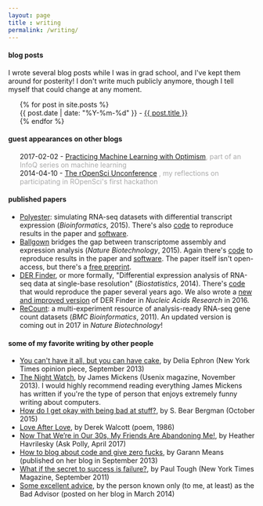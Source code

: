 ```yaml
---
layout: page
title : writing
permalink: /writing/
---
```


<h4><b>blog posts</b></h4>
<p>I wrote several blog posts while I was in grad school, and I've kept them around for posterity! I don't write much publicly anymore, though I tell myself that could change at any moment.</p>
<ul style="list-style-type:none">
  {% for post in site.posts %}
    <li>{{ post.date | date: "%Y-%m-%d" }} - 
        <a class="post-link-main" href="{{ post.url | prepend: site.baseurl }}">{{ post.title }}</a>
    </li>
    {% endfor %}
</ul>

<h4><b>guest appearances on other blogs</b></h4>
<ul style="list-style-type:none">
  <li>2017-02-02 - <a href="https://www.infoq.com/articles/ml-optimism">Practicing Machine Learning with Optimism</a><span style="color: #aaa">, part of an InfoQ series on machine learning</span></li>
  <li>2014-04-10 - <a href="http://simplystatistics.org/2014/04/10/the-ropensci-hackathon-ropenhack/">The rOpenSci Unconference</a> <span style="color: #aaa">, my reflections on participating in ROpenSci's first hackathon</span></li>
</ul>

<h4><b>published papers</b></h4>
<ul>
  <li><a href="https://academic.oup.com/bioinformatics/article/31/17/2778/183245/Polyester-simulating-RNA-seq-datasets-with">Polyester</a>: simulating RNA-seq datasets with differential transcript expression (<i>Bioinformatics</i>, 2015). There's also <a href="https://github.com/leekgroup/polyester_code">code</a> to reproduce results in the paper and <a href="https://github.com/alyssafrazee/polyester">software</a>.</li>
  <li><a href="http://www.nature.com/nbt/journal/v33/n3/full/nbt.3172.html">Ballgown</a> bridges the gap between transcriptome assembly and expression analysis (<i>Nature Biotechnology</i>, 2015). Again there's <a href="https://github.com/leekgroup/ballgown_code">code</a> to reproduce results in the paper and <a href="https://github.com/alyssafrazee/ballgown">software</a>. The paper itself isn't open-access, but there's a <a href="http://biorxiv.org/content/early/2014/09/05/003665">free preprint</a>.</li>
  <li><a href="http://biostatistics.oxfordjournals.org/content/15/3/413">DER Finder</a>, or more formally, "Differential expression analysis of RNA-seq data at single-base resolution" (<i>Biostatistics</i>, 2014). There's <a href="https://github.com/leekgroup/derfinder">code</a> that would reproduce the paper several years ago. We also wrote a <a href="https://academic.oup.com/nar/article/45/2/e9/2953306/Flexible-expressed-region-analysis-for-RNA-seq">new and improved version</a> of DER Finder in <i>Nucleic Acids Research</i> in 2016.</li>
  <li><a href="http://www.biomedcentral.com/1471-2105/12/449">ReCount</a>: a multi-experiment resource of analysis-ready RNA-seq gene count datasets (<i>BMC Bioinformatics</i>, 2011). An updated version is coming out in 2017 in <i>Nature Biotechnology</i>!</li>
</ul>

<h4><b>some of my favorite writing by other people</b></h4>
<ul>
  <li><a href="http://www.nytimes.com/2013/09/08/opinion/sunday/you-cant-have-it-all-but-you-can-have-cake.html">You can't have it all, but you can have cake</a>, by Delia Ephron (New York Times opinion piece, September 2013)</li>
  <li><a href="https://www.usenix.org/system/files/1311_05-08_mickens.pdf">The Night Watch</a>, by James Mickens (Usenix magazine, November 2013). I would highly recommend reading everything James Mickens has written if you're the type of person that enjoys extremely funny writing about computers.</li>
  <li><a href="https://www.bitchmedia.org/article/ask-bear-how-do-i-get-okay-being-bad-stuff">How do I get okay with being bad at stuff?</a>, by S. Bear Bergman (October 2015)</li>
  <li><a href="https://allpoetry.com/Love-After-Love">Love After Love</a>, by Derek Walcott (poem, 1986)</li>
  <li><a href="http://nymag.com/thecut/2017/04/ask-polly-now-that-were-in-our-30s-im-losing-my-friends.html">Now That We’re in Our 30s, My Friends Are Abandoning Me!</a>, by Heather Havrilesky (Ask Polly, April 2017)</li>
  <li><a href="http://garann.com/dev/2013/how-to-blog-about-code-and-give-zero-fucks/">How to blog about code and give zero fucks</a>, by Garann Means (published on her blog in September 2013)</li>
  <li><a href="http://www.nytimes.com/2011/09/18/magazine/what-if-the-secret-to-success-is-failure.html">What if the secret to success is failure?</a>, by Paul Tough (New York Times Magazine, September 2011)</li>
  <li><a href="http://thatbadadvice.tumblr.com/post/78480867248/so-my-boyfriend-asked-for-a-break-over-the">Some excellent advice</a>, by the person known only (to me, at least) as the Bad Advisor (posted on her blog in March 2014)</li>
</ul>
